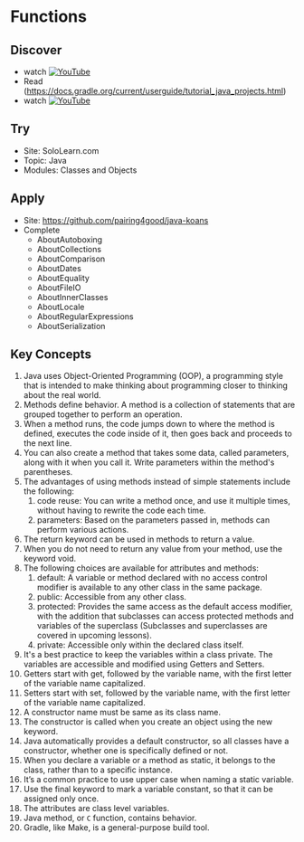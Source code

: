 # Functions

## Discover
- watch [![YouTube](https://i.ytimg.com/vi/QVMfHpoCjlU/default.jpg)](https://www.youtube.com/watch?v=QVMfHpoCjlU)
- Read (https://docs.gradle.org/current/userguide/tutorial_java_projects.html)
- watch [![YouTube](https://i.ytimg.com/vi/JwPYjnhah3g/default.jpg)](https://www.youtube.com/watch?v=JwPYjnhah3g)

## Try
- Site: SoloLearn.com
- Topic: Java
- Modules: Classes and Objects

## Apply
- Site: https://github.com/pairing4good/java-koans
- Complete
  - AboutAutoboxing
  - AboutCollections
  - AboutComparison
  - AboutDates
  - AboutEquality
  - AboutFileIO
  - AboutInnerClasses
  - AboutLocale
  - AboutRegularExpressions
  - AboutSerialization

## Key Concepts
1. Java uses Object-Oriented Programming (OOP), a programming style that is intended to make thinking about programming closer to thinking about the real world.
1. Methods define behavior. A method is a collection of statements that are grouped together to perform an operation.
1. When a method runs, the code jumps down to where the method is defined, executes the code inside of it, then goes back and proceeds to the next line.
1. You can also create a method that takes some data, called parameters, along with it when you call it. Write parameters within the method's parentheses.
1. The advantages of using methods instead of simple statements include the following:
   1. code reuse: You can write a method once, and use it multiple times, without having to rewrite the code each time.
   1. parameters: Based on the parameters passed in, methods can perform various actions.
1. The return keyword can be used in methods to return a value.
1. When you do not need to return any value from your method, use the keyword void.
1. The following choices are available for attributes and methods:
   1. default: A variable or method declared with no access control modifier is available to any other class in the same package.
   1. public: Accessible from any other class.
   1. protected: Provides the same access as the default access modifier, with the addition that subclasses can access protected methods and variables of the superclass (Subclasses and superclasses are covered in upcoming lessons).
   1. private: Accessible only within the declared class itself.
1. It's a best practice to keep the variables within a class private. The variables are accessible and modified using Getters and Setters. 
1. Getters start with get, followed by the variable name, with the first letter of the variable name capitalized.
1. Setters start with set, followed by the variable name, with the first letter of the variable name capitalized.
1. A constructor name must be same as its class name.
1. The constructor is called when you create an object using the new keyword. 
1. Java automatically provides a default constructor, so all classes have a constructor, whether one is specifically defined or not.
1. When you declare a variable or a method as static, it belongs to the class, rather than to a specific instance.
1. It’s a common practice to use upper case when naming a static variable.
1. Use the final keyword to mark a variable constant, so that it can be assigned only once.
1. The attributes are class level variables.
1. Java method, or `C` function, contains behavior.
1. Gradle, like Make, is a general-purpose build tool.
